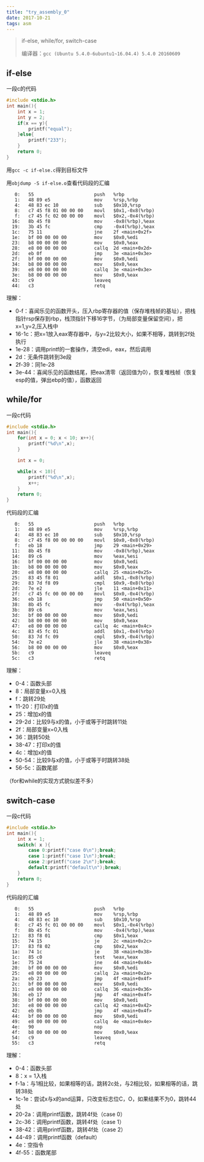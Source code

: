 ```yaml
---
title: "try_assembly_0"
date: 2017-10-21
tags: asm
---
```


> if-else, while/for, switch-case
>
> 编译器：`gcc (Ubuntu 5.4.0-6ubuntu1~16.04.4) 5.4.0 20160609`
<!-- more -->

## if-else
一段c的代码
```c
#include <stdio.h>
int main(){
	int x = 1;
	int y = 2;
	if(x == y){
		printf("equal");
	}else{
		printf("233");
	}
	return 0;
}
```
用`gcc -c if-else.c`得到目标文件

用`objdump -S if-else.o`查看代码段的汇编

```
   0:	55                   	push   %rbp
   1:	48 89 e5             	mov    %rsp,%rbp
   4:	48 83 ec 10          	sub    $0x10,%rsp
   8:	c7 45 f8 01 00 00 00 	movl   $0x1,-0x8(%rbp)
   f:	c7 45 fc 02 00 00 00 	movl   $0x2,-0x4(%rbp)
  16:	8b 45 f8             	mov    -0x8(%rbp),%eax
  19:	3b 45 fc             	cmp    -0x4(%rbp),%eax
  1c:	75 11                	jne    2f <main+0x2f>
  1e:	bf 00 00 00 00       	mov    $0x0,%edi
  23:	b8 00 00 00 00       	mov    $0x0,%eax
  28:	e8 00 00 00 00       	callq  2d <main+0x2d>
  2d:	eb 0f                	jmp    3e <main+0x3e>
  2f:	bf 00 00 00 00       	mov    $0x0,%edi
  34:	b8 00 00 00 00       	mov    $0x0,%eax
  39:	e8 00 00 00 00       	callq  3e <main+0x3e>
  3e:	b8 00 00 00 00       	mov    $0x0,%eax
  43:	c9                   	leaveq 
  44:	c3                   	retq   
```

理解：

- 0-f：喜闻乐见的函数开头，压入rbp寄存器的值（保存堆栈帧的基址），把栈指针rsp保存到rbp，栈顶指针下移16字节，（为局部变量保留空间），把x=1,y=2,压入栈中
- 16-1c：把x=1放入eax寄存器中，与y=2比较大小，如果不相等，跳转到2f处执行
- 1e-28：调用printf的一套操作，清空edi，eax，然后调用
- 2d：无条件跳转到3e段
- 2f-39：同1e-28
- 3e-44：喜闻乐见的函数结尾，把eax清零（返回值为0），恢复堆栈帧（恢复esp的值，弹出ebp的值），函数返回

## while/for
一段c代码

```c
#include <stdio.h>
int main(){
	for(int x = 0; x < 10; x++){
		printf("%d\n",x);
	}

	int x = 0;

	while(x < 10){
		printf("%d\n",x);
		x++;
	}
	return 0;
}
```

代码段的汇编

```
   0:	55                   	push   %rbp
   1:	48 89 e5             	mov    %rsp,%rbp
   4:	48 83 ec 10          	sub    $0x10,%rsp
   8:	c7 45 f8 00 00 00 00 	movl   $0x0,-0x8(%rbp)
   f:	eb 18                	jmp    29 <main+0x29>
  11:	8b 45 f8             	mov    -0x8(%rbp),%eax
  14:	89 c6                	mov    %eax,%esi
  16:	bf 00 00 00 00       	mov    $0x0,%edi
  1b:	b8 00 00 00 00       	mov    $0x0,%eax
  20:	e8 00 00 00 00       	callq  25 <main+0x25>
  25:	83 45 f8 01          	addl   $0x1,-0x8(%rbp)
  29:	83 7d f8 09          	cmpl   $0x9,-0x8(%rbp)
  2d:	7e e2                	jle    11 <main+0x11>
  2f:	c7 45 fc 00 00 00 00 	movl   $0x0,-0x4(%rbp)
  36:	eb 18                	jmp    50 <main+0x50>
  38:	8b 45 fc             	mov    -0x4(%rbp),%eax
  3b:	89 c6                	mov    %eax,%esi
  3d:	bf 00 00 00 00       	mov    $0x0,%edi
  42:	b8 00 00 00 00       	mov    $0x0,%eax
  47:	e8 00 00 00 00       	callq  4c <main+0x4c>
  4c:	83 45 fc 01          	addl   $0x1,-0x4(%rbp)
  50:	83 7d fc 09          	cmpl   $0x9,-0x4(%rbp)
  54:	7e e2                	jle    38 <main+0x38>
  56:	b8 00 00 00 00       	mov    $0x0,%eax
  5b:	c9                   	leaveq 
  5c:	c3                   	retq   
```

理解：
- 0-4：函数头部
- 8：局部变量x=0入栈
- f：跳转29处
- 11-20：打印x的值
- 25：增加x的值
- 29-2d：比较9与x的值，小于或等于时跳转11处
- 2f：局部变量x=0入栈
- 36：跳转50处
- 38-47：打印x的值
- 4c：增加x的值
- 50-54：比较9与x的值，小于或等于时跳转38处
- 56-5c：函数尾部

（for和while的实现方式貌似差不多）

## switch-case
一段c代码
```c
#include <stdio.h>
int main(){
	int x = 1;
	switch( x ){
		case 0:printf("case 0\n");break;
		case 1:printf("case 1\n");break;
		case 2:printf("case 2\n");break;
		default:printf("default\n");break;
	}
	return 0;
}
```

代码段的汇编
```
   0:	55                   	push   %rbp
   1:	48 89 e5             	mov    %rsp,%rbp
   4:	48 83 ec 10          	sub    $0x10,%rsp
   8:	c7 45 fc 01 00 00 00 	movl   $0x1,-0x4(%rbp)
   f:	8b 45 fc             	mov    -0x4(%rbp),%eax
  12:	83 f8 01             	cmp    $0x1,%eax
  15:	74 15                	je     2c <main+0x2c>
  17:	83 f8 02             	cmp    $0x2,%eax
  1a:	74 1c                	je     38 <main+0x38>
  1c:	85 c0                	test   %eax,%eax
  1e:	75 24                	jne    44 <main+0x44>
  20:	bf 00 00 00 00       	mov    $0x0,%edi
  25:	e8 00 00 00 00       	callq  2a <main+0x2a>
  2a:	eb 23                	jmp    4f <main+0x4f>
  2c:	bf 00 00 00 00       	mov    $0x0,%edi
  31:	e8 00 00 00 00       	callq  36 <main+0x36>
  36:	eb 17                	jmp    4f <main+0x4f>
  38:	bf 00 00 00 00       	mov    $0x0,%edi
  3d:	e8 00 00 00 00       	callq  42 <main+0x42>
  42:	eb 0b                	jmp    4f <main+0x4f>
  44:	bf 00 00 00 00       	mov    $0x0,%edi
  49:	e8 00 00 00 00       	callq  4e <main+0x4e>
  4e:	90                   	nop
  4f:	b8 00 00 00 00       	mov    $0x0,%eax
  54:	c9                   	leaveq 
  55:	c3                   	retq   
```

理解：
- 0-4：函数头部
- 8：x = 1入栈
- f-1a：与1相比较，如果相等的话，跳转2c处，与2相比较，如果相等的话，跳转38处
- 1c-1e：尝试x与x的and运算，只改变标志位C，O，如果结果不为0，跳转44处
- 20-2a：调用printf函数，跳转4f处（case 0）
- 2c-36：调用printf函数，跳转4f处（case 1）
- 38-42：调用printf函数，跳转4f处（case 2）
- 44-49：调用printf函数（default）
- 4e：空指令
- 4f-55：函数尾部

